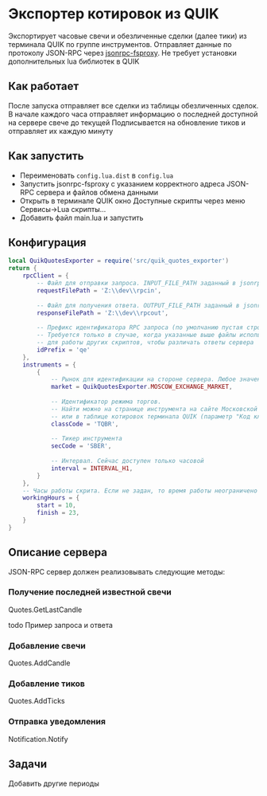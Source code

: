 # Экспортер котировок из QUIK

Экспортирует часовые свечи и обезличенные сделки (далее тики) из терминала QUIK по группе инструментов. 
Отправляет данные по протоколу JSON-RPC через [jsonrpc-fsproxy](https://github.com/evsamsonov/jsonrpc-fsproxy).
Не требует установки дополнительных lua библиотек в QUIK 

## Как работает

После запуска отправляет все сделки из таблицы обезличенных сделок. 
В начале каждого часа отправляет информацию о последней доступной на сервере свече до текущей
Подписывается на обновление тиков и отправляет их каждую минуту

## Как запустить 

- Переименовать `config.lua.dist` в `config.lua`
- Запустить jsonrpc-fsproxy с указанием корректного адреса JSON-RPC сервера и файлов обмена данными
- Открыть в терминале QUIK окно Доступные скрипты через меню Сервисы->Lua скрипты...
- Добавить файл main.lua и запустить

## Конфигурация 

```lua
local QuikQuotesExporter = require('src/quik_quotes_exporter')
return {
    rpcClient = {
        -- Файл для отправки запроса. INPUT_FILE_PATH заданный в jsonrpc-fsproxy 
        requestFilePath = 'Z:\\dev\\rpcin',  
        
        -- Файл для получения ответа. OUTPUT_FILE_PATH заданный в jsonrpc-fsproxy    
        responseFilePath = 'Z:\\dev\\rpcout',   
        
        -- Префикс идентификатора RPC запроса (по умолчанию пустая строка). 
        -- Требуется только в случае, когда указанные выше файлы используются 
        -- для работы других скриптов, чтобы различать ответы сервера
        idPrefix = 'qe'                         
    },
    instruments = {
        {
            -- Рынок для идентификации на стороне сервера. Любое значение??
            market = QuikQuotesExporter.MOSCOW_EXCHANGE_MARKET,    
            
            -- Идентификатор режима торгов. 
            -- Найти можно на странице инструмента на сайте Московской биржи 
            -- или в таблице котировок терминала QUIK (параметр "Код класса")
            classCode = 'TQBR',                                    
            
            -- Тикер инструмента
            secCode = 'SBER',     
            
            -- Интервал. Сейчас доступен только часовой                              
            interval = INTERVAL_H1,                                
        }
    },
    -- Часы работы скрита. Если не задан, то время работы неограничено
    workingHours = {
        start = 10,
        finish = 23,
    }
}
```

## Описание сервера

JSON-RPC сервер должен реализовывать следующие методы:

### Получение последней известной свечи
Quotes.GetLastCandle

todo Пример запроса и ответа

### Добавление свечи
Quotes.AddCandle

### Добавление тиков
Quotes.AddTicks

### Отправка уведомления
Notification.Notify

## Задачи
Добавить другие периоды

